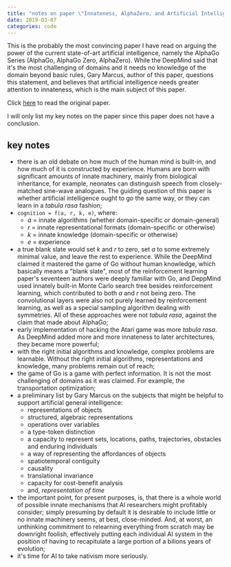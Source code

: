 ```yaml
---
title: "notes on paper \"Innateness, AlphaZero, and Artificial Intelligence\""
date: 2019-03-07
categories: code
---
```


This is the probably the most convincing paper I have read on arguing the power of the current state-of-art artificial intelligence, namely the AlphaGo Series (AlphaGo, AlphaGo Zero, AlphaZero). While the DeepMind said that it's the most challenging of domains and it needs no knowledge of the domain beyond basic rules, Gary Marcus, author of this paper, questions this statement, and believes that artificial intelligence needs greater attention to innateness, which is the main subject of this paper.

Click [here](https://arxiv.org/ftp/arxiv/papers/1801/1801.05667.pdf) to read the original paper.

I will only list my key notes on the paper since this paper does not have a conclusion.

## key notes
- there is an old debate on how much of the human mind is built-in, and how much of it is constructed by experience. Humans are born with significant amounts of innate machinery, mainly from biological inheritance, for example, neonates can distinguish speech from closely-matched sine-wave analogues. The guiding question of this paper is whether artificial intelligence ought to go the same way, or they can learn in a *tabula rasa* fashion;
- `cognition = f(a, r, k, e)`, where:
    - *a* = innate algorithms (whether domain-specific or domain-general)
    - *r* = innate representational formats (domain-specific or otherwise)
    - *k* = innate knowledge (domain-specific or otherwise)
    - *e* = experience
- a true blank slate would set *k* and *r* to zero, set *a* to some extremely minimal value, and leave the rest to experience. While the DeepMind claimed it mastered the game of Go without human knowledge, which basically means a "blank slate", most of the reinforcement learning paper's seventeen authors were deeply familiar with Go, and DeppMind used innately built-in Monte Carlo search tree besides reinforcement learning, which contributed to both *a* and *r* not being zero. The convolutional layers were also not purely learned by reinforcement learning, as well as a special sampling algorithm dealing with symmetries. All of these approaches were not *tabula rasa*, against the claim that made about AlphaGo;
- early implementation of hacking the Atari game was more *tabula rasa*. As DeepMind added more and more innateness to later architectures, they became more powerful;
- with the right initial algorithms and knowledge, complex problems are learnable. Without the right initial algorithms, representations and knowledge, many problems remain out of reach;
- the game of Go is a game with perfect information. It is not the most challenging of domains as it was claimed. For example, the transportation optimization;
- a preliminary list by Gary Marcus on the subjects that might be helpful to support artificial general intelligence:
    - representations of objects
    - structured, algebraic representations
    - operations over variables
    - a type-token distinction
    - a capacity to represent sets, locations, paths, trajectories, obstacles and enduring individuals
    - a way of representing the affordances of objects
    - spatiotemporal contiguity
    - causality
    - translational invariance
    - capacity for cost-benefit analysis
    - and, *representation of time*
- the important point, for present purposes, is, that there is a whole world of possible innate mechanisms that AI researchers might profitably consider; simply presuming by default it is desirable to include little or no innate machinery seems, at best, close-minded. And, at worst, an unthinking commitment to relearning everything from scratch may be downright foolish, effectively putting each individual AI system in the position of having to recapitulate a large portion of a bilions years of evolution;
- it's time for AI to take nativism more seriously.